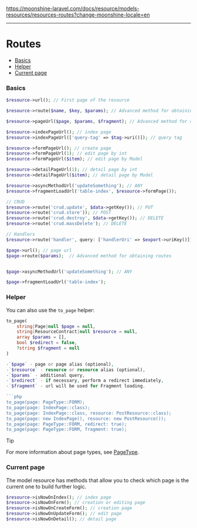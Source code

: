 https://moonshine-laravel.com/docs/resource/models-resources/resources-routes?change-moonshine-locale=en

------
# Routes

  - [Basics](#basics)
  - [Helper](#helper)
  - [Current page](#current-page)

<a name="basics"></a>
### Basics

```php
$resource->url(); // First page of the resource

$resource->route($name, $key, $params); // Advanced method for obtaining routes

$resource->pageUrl($page, $params, $fragment); // Advanced method for obtaining page`s route

$resource->indexPageUrl(); // index page
$resource->indexPageUrl(['query-tag' => $tag->uri()]); // query tag

$resource->formPageUrl(); // create page
$resource->formPageUrl(1); // edit page by int
$resource->formPageUrl($item); // edit page by Model

$resource->detailPageUrl(1); // detail page by int
$resource->detailPageUrl($item); // detail page by Model

$resource->asyncMethodUrl('updateSomething'); // ANY
$resource->fragmentLoadUrl('table-index', $resource->formPage());

// CRUD
$resource->route('crud.update', $data->getKey()); // PUT
$resource->route('crud.store')); // POST
$resource->route('crud.destroy', $data->getKey()); // DELETE
$resource->route('crud.massDelete'); // DELETE

// Handlers
$resource->route('handler', query: ['handlerUri' => $export->uriKey()]);
```
```php
$page->url(); // page url
$page->route($params);  // Advanced method for obtaining routes


$page->asyncMethodUrl('updateSomething'); // ANY

$page->fragmentLoadUrl('table-index');
```

<a name="helper"></a>
### Helper
You can also use the `to_page` helper:

```php
to_page(
    string|Page|null $page = null,
    string|ResourceContract|null $resource = null,
    array $params = [],
    bool $redirect = false,
    ?string $fragment = null
) 

-`$page` - page or page alias (optional),
-`$resource` - resource or resource alias (optional),
-`$params` - additional query,
-`$redirect` - if necessary, perform a redirect immediately,
-`$fragment` - url will be used for Fragment loading.

```php
to_page(page: PageType::FORM);
to_page(page: IndexPage::class);
to_page(page: IndexPage::class, resource: PostResource::class);
to_page(page: new IndexPage(), resource: new PostResource());
to_page(page: PageType::FORM, redirect: true);
to_page(page: PageType::FORM, fragment: true);
```

>[!TIP] 
>For more information about page types, see [PageType](https://moonshine-laravel.com/docs/resource/models-resources/resources-pages#page-type).

<a name="current-page"></a>
### Current page
The model resource has methods that allow you to check which page is the current one to build further logic.

```php
$resource->isNowOnIndex(); // index page
$resource->isNowOnForm(); // creation or editing page
$resource->isNowOnCreateForm(); // creation page
$resource->isNowOnUpdateForm(); // edit page
$resource->isNowOnDetail(); // detail page
```

